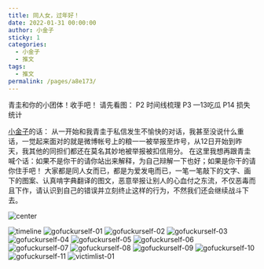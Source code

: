 ```yaml
---
title: 同人女，过年好！
date: 2022-01-31 00:00:00
author: 小金子
sticky: 1
categories: 
  - 小金子
  - 推文
tags: 
  - 推文
permalink: /pages/a8e173/
---
```


青圭和你的小团体！收手吧！
请先看图：
P2 时间线梳理
P3 —13吃瓜
P14 损失统计

[小金子](/categories/?category=小金子)的话：
从一开始和我青圭于私信发生不愉快的对话，我甚至没说什么重话，一觉起来面对的就是微博帐号上的粮一一被举报至炸号，从12日开始到昨天，我其他的同担们都还在莫名其妙地被举报被扣信用分。
在这里我想再跟青圭喊个话：如果不是你干的请你站出来解释，为自己辩解一下也好；如果是你干的请你住手吧！
大家都是同人女而已，都是为爱发电而已，一笔一笔敲下的文字、画下的图案、认真啃字典翻译的图文，恶意举报让别人的心血付之东流，不仅恶毒而且下作，请认识到自己的错误并立刻终止这样的行为，不然我们还会继续战斗下去。

![center](/img/20220131/center-01.jpg)

<!-- more -->

![timeline](/img/20220131/Fuckingtimeline-01.jpg)
![gofuckurself-01](/img/20220131/gofuckurself-01.jpg)
![gofuckurself-02](/img/20220131/gofuckurself-02.jpg)
![gofuckurself-03](/img/20220131/gofuckurself-03.jpg)
![gofuckurself-04](/img/20220131/gofuckurself-04.jpg)
![gofuckurself-05](/img/20220131/gofuckurself-05.jpg)
![gofuckurself-06](/img/20220131/gofuckurself-06.jpg)
![gofuckurself-07](/img/20220131/gofuckurself-07.jpg)
![gofuckurself-08](/img/20220131/gofuckurself-08.jpg)
![gofuckurself-09](/img/20220131/gofuckurself-09.jpg)
![gofuckurself-10](/img/20220131/gofuckurself-10.jpg)
![gofuckurself-11](/img/20220131/gofuckurself-11.jpg)
![victimlist-01](/img/20220131/victimlist-01.jpg)
